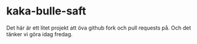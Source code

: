 # kaka-bulle-saft

Det här är ett litet projekt att öva github fork och pull requests på. Och det tänker vi göra idag fredag.
